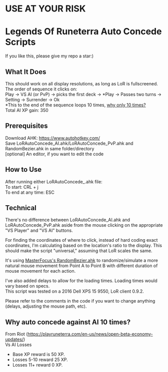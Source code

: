 # USE AT YOUR RISK
# Legends Of Runeterra Auto Concede Scripts
If you like this, please give my repo a star:)

## What It Does
This should work on all display resolutions, as long as LoR is fullscreened.  
The order of sequence it clicks on:  
Play -> VS AI (or PvP) -> picks the first deck -> \*Play -> Passes two turns -> Setting -> Surrender -> Ok  
\*This to the end of the sequence loops 10 times, [why only 10 times?](https://github.com/jerrylshen/LegendsOfRuneterra-AutoConcede/blob/master/README.md#why-auto-concede-against-ai-10-times)  
Total AI XP gain: 350

## Prerequisites
Download AHK: https://www.autohotkey.com/  
Save LoRAutoConcede_AI.ahk/LoRAutoConcede_PvP.ahk and RandomBezier.ahk in same folder/directory  
[optional] An editor, if you want to edit the code

## How to Use
After running either LoRAutoConcede_.ahk file:  
To start: CRL + j  
To end at any time: ESC  

## Technical
There's no difference between LoRAutoConcede_AI.ahk and LoRAutoConcede_PvP.ahk aside from the mouse clicking on the appropriate "VS Player" and "VS AI" buttons.

For finding the coordinates of where to click, instead of hard coding exact coordinates, I'm calculating based on the location's ratio to the display. This should make the script "universal," assuming that LoR scales the same.  

It's using [MasterFocus's RandomBezier.ahk](https://github.com/MasterFocus/AutoHotkey/tree/master/Functions/RandomBezier) to randomize/simulate a more natural mouse movement from Point A to Point B with different duration of mouse movement for each action.  

I've also added delays to allow for the loading times. Loading times would vary based on specs.  
This script was tested on a 2016 Dell XPS 15 9550, LoR client 0.9.2.

Please refer to the comments in the code if you want to change anything (delays, adjusting the mouse path, etc).

## Why auto concede against AI 10 times?
From Riot (https://playruneterra.com/en-us/news/open-beta-economy-updates/)  
Vs AI Losses  
- Base XP reward is 50 XP.
- Losses 5-10 reward 25 XP.
- Losses 11+ reward 0 XP.
